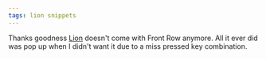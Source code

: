 ```yaml
---
tags: lion snippets
---
```


Thanks goodness [Lion](/wiki/Lion) doesn't come with Front Row anymore. All it ever did was pop up when I didn't want it due to a miss pressed key combination.
